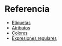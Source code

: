 # Referencia

* [Etiquetas](https://www.w3schools.com/tags/default.asp)
* [Atributos](https://www.w3schools.com/tags/ref\_attributes.asp)
* [Colores](https://www.w3schools.com/tags/ref\_colornames.asp)
* [Expresiones regulares](https://developer.mozilla.org/en-US/docs/Web/JavaScript/Guide/Regular\_expressions/Cheatsheet)
